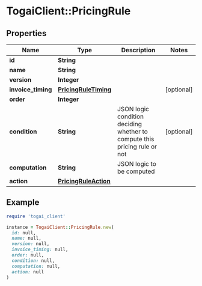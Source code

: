 # TogaiClient::PricingRule

## Properties

| Name | Type | Description | Notes |
| ---- | ---- | ----------- | ----- |
| **id** | **String** |  |  |
| **name** | **String** |  |  |
| **version** | **Integer** |  |  |
| **invoice_timing** | [**PricingRuleTiming**](PricingRuleTiming.md) |  | [optional] |
| **order** | **Integer** |  |  |
| **condition** | **String** | JSON logic condition deciding whether to compute this pricing rule or not | [optional] |
| **computation** | **String** | JSON logic to be computed |  |
| **action** | [**PricingRuleAction**](PricingRuleAction.md) |  |  |

## Example

```ruby
require 'togai_client'

instance = TogaiClient::PricingRule.new(
  id: null,
  name: null,
  version: null,
  invoice_timing: null,
  order: null,
  condition: null,
  computation: null,
  action: null
)
```

